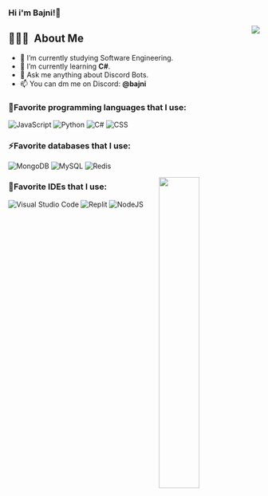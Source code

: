 ### Hi i'm Bajni!👋

<img align="right" src="https://spotify-recently-played-readme.vercel.app/api?user=3133l4lwxhokm6nuvx4mbn3c3b44">

## 👨🏻‍💻 &nbsp;About Me </h3>

- 🔭 I’m currently studying Software Engineering.
- 🌱 I’m currently learning **C#**.
- 💬 Ask me anything about Discord Bots.
- 📫 You can dm me on Discord: **@bajni**

 
 ### 🚀Favorite programming languages that I use:
 
 ![JavaScript](https://img.shields.io/badge/-JavaScript-333333?style=for-the-badge&logo=javascript)
 ![Python](https://img.shields.io/badge/-Python-333333?style=for-the-badge&logo=python)
 ![C#](https://img.shields.io/badge/C%23-333333?style=for-the-badge&logo=c-sharp&logoColor=239120)
 ![CSS](https://img.shields.io/badge/-CSS-333333?style=for-the-badge&logo=CSS3&logoColor=1572B6)
 
 ### ⚡Favorite databases that I use:
 
 ![MongoDB](https://img.shields.io/badge/-MongoDB-333333?style=for-the-badge&logo=mongodb)
 ![MySQL](https://img.shields.io/badge/-MySQL-333333?style=for-the-badge&logo=mysql)
 ![Redis](https://img.shields.io/badge/-redis-333333?style=for-the-badge&logo=redis)
 
 <img align="right" width="40%" hight="40%" src="https://discord.c99.nl/widget/theme-3/522063714438873098.png">
 
 ### 🔌Favorite IDEs that I use:
 
 ![Visual Studio Code](https://img.shields.io/badge/-Visual%20Studio%20Code-333333?style=for-the-badge&logo=visual-studio-code&logoColor=007ACC)
 ![Replit](https://img.shields.io/badge/Replit-333333?style=for-the-badge&logo=Replit)
 ![NodeJS](https://img.shields.io/badge/Node.js-333333?style=for-the-badge&logo=nodedotjs)
